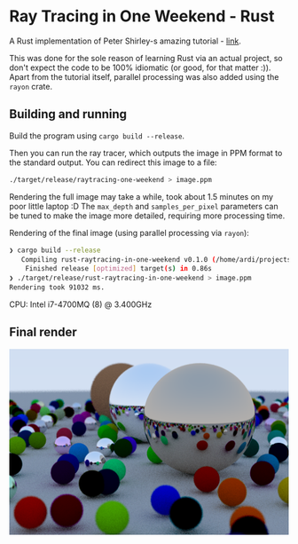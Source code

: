 
#  Ray Tracing in One Weekend - Rust

A Rust implementation of Peter Shirley-s amazing tutorial - [link](https://raytracing.github.io/books/RayTracingInOneWeekend.html).

This was done for the sole reason of learning Rust via an actual project, so don't expect the code to be 100% idiomatic (or good, for that matter :)).
Apart from the tutorial itself, parallel processing was also added using the `rayon` crate.

## Building and running
Build the program using `cargo build --release`.

Then you can run the ray tracer, which outputs the image in PPM format to the standard output.
You can redirect this image to a file: 

```bash
./target/release/raytracing-one-weekend > image.ppm
```

Rendering the full image may take a while, took about 1.5 minutes on my poor little laptop :D
The `max_depth` and `samples_per_pixel` parameters can be tuned to make the image more detailed, requiring more processing time.

Rendering of the final image (using parallel processing via `rayon`):
```bash
❯ cargo build --release
   Compiling rust-raytracing-in-one-weekend v0.1.0 (/home/ardi/projects/rust-raytracing-in-one-weekend)
    Finished release [optimized] target(s) in 0.86s
❯ ./target/release/rust-raytracing-in-one-weekend > image.ppm
Rendering took 91032 ms.
```
CPU: Intel i7-4700MQ (8) @ 3.400GHz

## Final render
![image](./image.png?raw=true)
